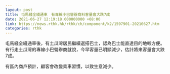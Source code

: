```yaml
---
layout: post
title: 屯馬綫全綫通車　有專線小巴營辦商料客量會大跌7成
date: 2021-06-27 12:19:18.000000000 +08:00
link: https://news.rthk.hk/rthk/ch/component/k2/1597901-20210627.htm
categories: rthk
---
```


屯馬綫全綫通車後，有土瓜灣居民繼續選搭巴士，認為巴士能直達目的地較方便。有行走土瓜灣的專線小巴營辦商就說，今早客量已明顯減少，估計將來客量會大跌7成。

有區內商戶預計，顧客會改變乘車習慣，以致生意減少。
